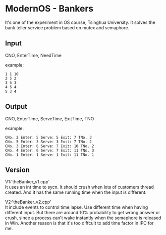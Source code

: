 # ModernOS - Bankers
It's one of the experiment in OS course, Tsinghua University. It solves the bank teller service problem based on mutex and semaphore.
## Input
CNO, EnterTime, NeedTime

example:

	1 1 10  
	2 5 2  
	3 6 3  
	4 6 4  
	5 3 4

## Output
CNO, EnterTime, ServeTime, ExitTime, TNO

example:

	CNo. 2 Enter: 5 Serve: 5 Exit: 7 TNo. 3  
	CNo. 5 Enter: 3 Serve: 3 Exit: 7 TNo. 2  
	CNo. 3 Enter: 6 Serve: 7 Exit: 10 TNo. 2  
	CNo. 4 Enter: 6 Serve: 7 Exit: 11 TNo. 3  
	CNo. 1 Enter: 1 Serve: 1 Exit: 11 TNo. 1

## Version
V1:'theBanker_v1.cpp'  
It uses an int time to sycn. It should crush when lots of customers thread created. And it has the same running time when the input is different.

V2:'theBanker_v2.cpp'  
It include events to control time lapse. Use different time when having different input. But there are around 10% probability to get wrong answer or crush, since a 
process can't wake instantly when the semaphore is released in Win. Another reason is that it's too diffcult to add time factor in IPC for me.
